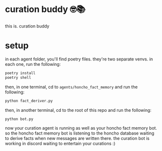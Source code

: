 # curation buddy 🤓📚

this is. curation buddy

# setup
in each agent folder, you'll find poetry files. they're two separate venvs. in each one, run the following:
```bash
poetry install
poetry shell
```

then, in one terminal, cd to `agents/honcho_fact_memory` and run the following:
```bash
python fact_deriver.py
```

then, in another terminal, cd to the root of this repo and run the following:
```bash
python bot.py
```

now your curation agent is running as well as your honcho fact memory bot. so the honcho fact memory bot is listening to the honcho database waiting to derive facts when new messages are written there. the curation bot is working in discord waiting to entertain your curations :)

